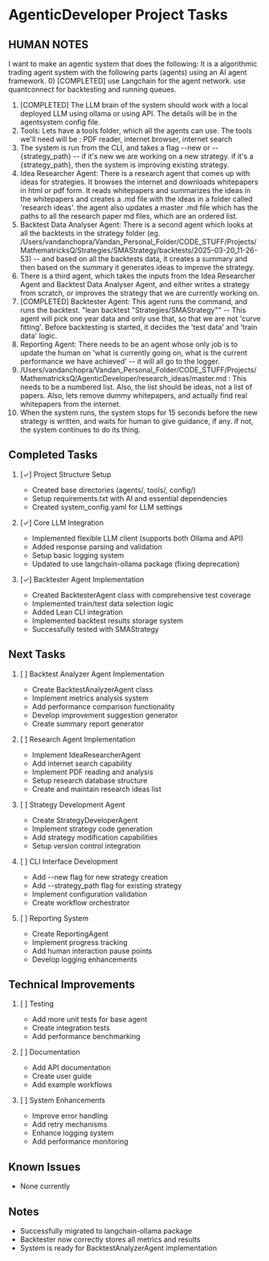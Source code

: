 # AgenticDeveloper Project Tasks

## HUMAN NOTES
I want to make an agentic system that does the following: It is a algorithmic trading agent system with the following parts (agents) using an AI agent framework.
0) [COMPLETED] use Langchain for the agent network. use quantconnect for backtesting and running queues.
1) [COMPLETED] The LLM brain of the system should work with a local deployed LLM using ollama or using API. The details will be in the agentsystem config file.
2) Tools: Lets have a tools folder, which all the agents can use. The tools we'll need will be : PDF reader, internet browser, internet search
3) The system is run from the CLI, and takes a flag --new or --{strategy_path} -- if it's new we are working on a new strategy. if it's a {strategy_path}, then the system is improving existing strategy.
4) Idea Researcher Agent: There is a research agent that comes up with ideas for strategies. It browses the internet and downloads whitepapers in html or pdf form. It reads whitepapers and summarizes the ideas in the whitepapers and creates a .md file with the ideas in a folder called 'research ideas'. the agent also updates a master .md file which has the paths to all the research paper md files, which are an ordered list.
5) Backtest Data Analyser Agent: There is a second agent which looks at all the backtests in the strategy folder (eg. /Users/vandanchopra/Vandan_Personal_Folder/CODE_STUFF/Projects/MathematricksQ/Strategies/SMAStrategy/backtests/2025-03-20_11-26-53) -- and based on all the backtests data, it creates a summary and then based on the summary it generates ideas to improve the strategy.
6) There is a third agent, which takes the inputs from the Idea Researcher Agent and Backtest Data Analyser Agent, and either writes a strategy from scratch, or improves the strategy that we are currently working on.
7) [COMPLETED] Backtester Agent: This agent runs the command, and runs the backtest. "lean backtest "Strategies/SMAStrategy"" -- This agent will pick one year data and only use that, so that we are not 'curve fitting'. Before backtesting is started, it decides the 'test data' and 'train data' logic.
8) Reporting Agent: There needs to be an agent whose only job is to update the human on 'what is currently going on, what is the current performance we have achieved' -- it will all go to the logger.
7) /Users/vandanchopra/Vandan_Personal_Folder/CODE_STUFF/Projects/MathematricksQ/AgenticDeveloper/research_ideas/master.md : This needs to be a numbered list. Also, the list should be ideas, not a list of papers. Also, lets remove dummy whitepapers, and actually find real whitepapers from the internet.
9) When the system runs, the system stops for 15 seconds before the new strategy is written, and waits for human to give guidance, if any. if not, the system continues to do its thing.


## Completed Tasks
1. [✓] Project Structure Setup
   - Created base directories (agents/, tools/, config/)
   - Setup requirements.txt with AI and essential dependencies
   - Created system_config.yaml for LLM settings

2. [✓] Core LLM Integration
   - Implemented flexible LLM client (supports both Ollama and API)
   - Added response parsing and validation
   - Setup basic logging system
   - Updated to use langchain-ollama package (fixing deprecation)

3. [✓] Backtester Agent Implementation
   - Created BacktesterAgent class with comprehensive test coverage
   - Implemented train/test data selection logic
   - Added Lean CLI integration
   - Implemented backtest results storage system
   - Successfully tested with SMAStrategy

## Next Tasks
1. [ ] Backtest Analyzer Agent Implementation
   - Create BacktestAnalyzerAgent class
   - Implement metrics analysis system
   - Add performance comparison functionality
   - Develop improvement suggestion generator
   - Create summary report generator

2. [ ] Research Agent Implementation
   - Implement IdeaResearcherAgent
   - Add internet search capability
   - Implement PDF reading and analysis
   - Setup research database structure
   - Create and maintain research ideas list

3. [ ] Strategy Development Agent
   - Create StrategyDeveloperAgent
   - Implement strategy code generation
   - Add strategy modification capabilities
   - Setup version control integration

4. [ ] CLI Interface Development
   - Add --new flag for new strategy creation
   - Add --strategy_path flag for existing strategy
   - Implement configuration validation
   - Create workflow orchestrator

5. [ ] Reporting System
   - Create ReportingAgent
   - Implement progress tracking
   - Add human interaction pause points
   - Develop logging enhancements

## Technical Improvements
1. [ ] Testing
   - Add more unit tests for base agent
   - Create integration tests
   - Add performance benchmarking

2. [ ] Documentation
   - Add API documentation
   - Create user guide
   - Add example workflows

3. [ ] System Enhancements
   - Improve error handling
   - Add retry mechanisms
   - Enhance logging system
   - Add performance monitoring

## Known Issues
- None currently

## Notes
- Successfully migrated to langchain-ollama package
- Backtester now correctly stores all metrics and results
- System is ready for BacktestAnalyzerAgent implementation